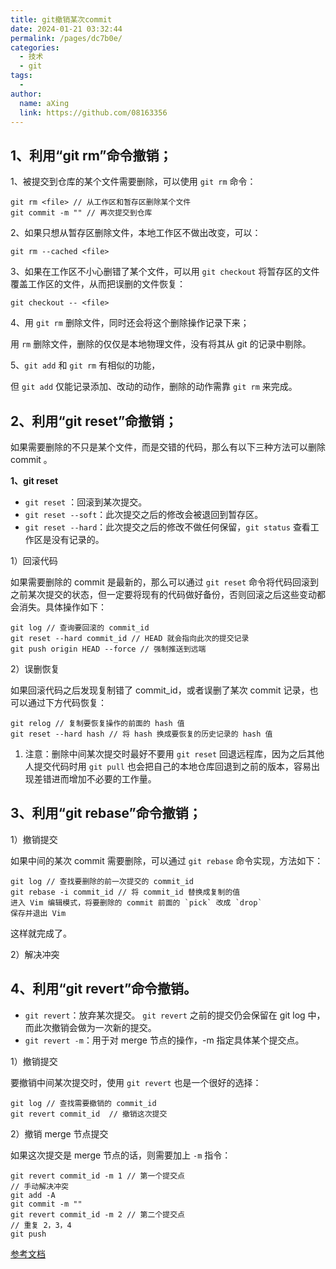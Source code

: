 ```yaml
---
title: git撤销某次commit
date: 2024-01-21 03:32:44
permalink: /pages/dc7b0e/
categories:
  - 技术
  - git
tags:
  - 
author: 
  name: aXing
  link: https://github.com/08163356
---
```

## 1、利用“git rm”命令撤销；

1、被提交到仓库的某个文件需要删除，可以使用 `git rm` 命令：

```
git rm <file> // 从工作区和暂存区删除某个文件
git commit -m "" // 再次提交到仓库
```

2、如果只想从暂存区删除文件，本地工作区不做出改变，可以：

```
git rm --cached <file>
```

3、如果在工作区不小心删错了某个文件，可以用 `git checkout` 将暂存区的文件覆盖工作区的文件，从而把误删的文件恢复：

```
git checkout -- <file>
```

4、用 `git rm` 删除文件，同时还会将这个删除操作记录下来；

用 `rm` 删除文件，删除的仅仅是本地物理文件，没有将其从 git 的记录中剔除。

5、`git add` 和 `git rm` 有相似的功能，

但 `git add` 仅能记录添加、改动的动作，删除的动作需靠 `git rm` 来完成。

## 2、利用“git reset”命撤销；

如果需要删除的不只是某个文件，而是交错的代码，那么有以下三种方法可以删除 commit 。

**1、git reset**

- `git reset` ：回滚到某次提交。
- `git reset --soft`：此次提交之后的修改会被退回到暂存区。
- `git reset --hard`：此次提交之后的修改不做任何保留，`git status` 查看工作区是没有记录的。

1）回滚代码

如果需要删除的 commit 是最新的，那么可以通过 `git reset` 命令将代码回滚到之前某次提交的状态，但一定要将现有的代码做好备份，否则回滚之后这些变动都会消失。具体操作如下：

```
git log // 查询要回滚的 commit_id
git reset --hard commit_id // HEAD 就会指向此次的提交记录
git push origin HEAD --force // 强制推送到远端
```

2）误删恢复

如果回滚代码之后发现复制错了 commit_id，或者误删了某次 commit 记录，也可以通过下方代码恢复：

```
git relog // 复制要恢复操作的前面的 hash 值
git reset --hard hash // 将 hash 换成要恢复的历史记录的 hash 值
```

1. 注意：删除中间某次提交时最好不要用 `git reset` 回退远程库，因为之后其他人提交代码时用 `git pull` 也会把自己的本地仓库回退到之前的版本，容易出现差错进而增加不必要的工作量。

## 3、利用“git rebase”命令撤销；

1）撤销提交

如果中间的某次 commit 需要删除，可以通过 `git rebase` 命令实现，方法如下：

```
git log // 查找要删除的前一次提交的 commit_id
git rebase -i commit_id // 将 commit_id 替换成复制的值
进入 Vim 编辑模式，将要删除的 commit 前面的 `pick` 改成 `drop`
保存并退出 Vim
```

这样就完成了。

2）解决冲突

## 4、利用“git revert”命令撤销。

- `git revert`：放弃某次提交。
  `git revert` 之前的提交仍会保留在 git log 中，而此次撤销会做为一次新的提交。
- `git revert -m`：用于对 merge 节点的操作，-m 指定具体某个提交点。

1）撤销提交

要撤销中间某次提交时，使用 `git revert` 也是一个很好的选择：

```
git log // 查找需要撤销的 commit_id
git revert commit_id  // 撤销这次提交
```

2）撤销 merge 节点提交

如果这次提交是 merge 节点的话，则需要加上 `-m` 指令：

```
git revert commit_id -m 1 // 第一个提交点
// 手动解决冲突
git add -A
git commit -m ""
git revert commit_id -m 2 // 第二个提交点
// 重复 2，3，4
git push
```



[参考文档](https://www.yisu.com/zixun/620433.html#:~:text=1%EF%BC%89%E6%92%A4%E9%94%80%E6%8F%90%E4%BA%A4%20%E5%A6%82%E6%9E%9C%E4%B8%AD%E9%97%B4%E7%9A%84%E6%9F%90%E6%AC%A1%20commit%20%E9%9C%80%E8%A6%81%E5%88%A0%E9%99%A4%EF%BC%8C%E5%8F%AF%E4%BB%A5%E9%80%9A%E8%BF%87%20git%20rebase%20%E5%91%BD%E4%BB%A4%E5%AE%9E%E7%8E%B0%EF%BC%8C%E6%96%B9%E6%B3%95%E5%A6%82%E4%B8%8B%EF%BC%9A%20git,%E7%BC%96%E8%BE%91%E6%A8%A1%E5%BC%8F%EF%BC%8C%E5%B0%86%E8%A6%81%E5%88%A0%E9%99%A4%E7%9A%84%20commit%20%E5%89%8D%E9%9D%A2%E7%9A%84%20%60pick%60%20%E6%94%B9%E6%88%90%20%60drop%60%20%E4%BF%9D%E5%AD%98%E5%B9%B6%E9%80%80%E5%87%BA%20Vim)